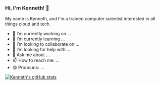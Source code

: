 ### Hi, I'm Kenneth! 👋

My name is Kenneth, and I'm a trained computer scientist interested in all things cloud and tech.

- 🔭 I’m currently working on ...
- 🌱 I’m currently learning ...
- 👯 I’m looking to collaborate on ...
- 🤔 I’m looking for help with ...
- 💬 Ask me about ...
- 📫 How to reach me: ...
- 😄 Pronouns: ...

<!-- Github stats from https://github.com/anuraghazra/github-readme-stats -->
[![Kenneth's gitHub stats](https://github-readme-stats.vercel.app/api?username=kenneth&count_private=true&show_icons=true&theme=radical&hide_rank=false)](https://github.com/anuraghazra/github-readme-stats)

<!--
**KennethN24/KennethN24** is a ✨ _special_ ✨ repository because its `README.md` (this file) appears on your GitHub profile.

Here are some ideas to get you started:

- 🔭 I’m currently working on ...
- 🌱 I’m currently learning ...
- 👯 I’m looking to collaborate on ...
- 🤔 I’m looking for help with ...
- 💬 Ask me about ...
- 📫 How to reach me: ...
- 😄 Pronouns: ...
- ⚡ Fun fact: ...
-->
